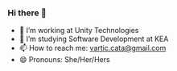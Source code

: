 ### Hi there 👋
- 🔭 I’m working at Unity Technologies
- 🌱 I’m studying Software Development at KEA
- 📫 How to reach me: vartic.cata@gmail.com
- 😄 Pronouns: She/Her/Hers







<!--
**varticcata/varticcata** is a ✨ _special_ ✨ repository because its `README.md` (this file) appears on your GitHub profile.

Here are some ideas to get you started:

- 🔭 I’m currently working at Unity Technologies
- 🌱 I’m currently learning Software Development at KEA
- 📫 How to reach me: ...
- 😄 Pronouns: She/Her/Hers
- ⚡ Fun fact: 
-->


